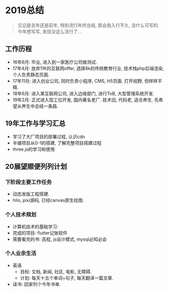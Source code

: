 # 2019总结

> 忘记是去年还是前年, 特别流行年终总结, 那会我入行不久, 没什么可写的. 今年想写写, 发现没这么流行了...

## 工作历程

* 16年6月: 毕业, 进入到一家医疗公司做测试.
* 17年4月: 放弃11K的互联网offer, 选择8k的传统教育行业, 技术栈php后端渲染, 个人负责静态页面.
* 17年11月: 进入创业公司, 同时负责小程序, CMS, H5页面. 打开视野, 但样样不精.
* 18年6月: 进入某互联网公司, 进入边缘部门, 进行ToB, 大型管理系统开发.
* 19年2月: 正式进入现工位开发, 国内著名老厂. 技术旧, 代码老, 适合养生. 先希望从养生中总结一条路.

## 19年工作与学习汇总

* 学习了大厂项目的部署过程, 认识cdn
* 半塘项目从0-1的搭建, 了解完整项目搭建过程
* three.js的学习和使用

## 20展望顺便列列计划

### 下阶段主要工作任务

* 动态发版工程搭建.
* hilo, pixi源码, 已经canvas原生绘图.

### 个人技术规划

* 计算机技术的基础学习:
* 完成的项目: flutter记账软件
* 需要看完的书: 高程, js设计模式, mysql必知必会

### 个人业余生活

* 英语
  * 目标: 文档, 新闻, 社区, 电影, 无障碍.
  * 计划: 每天十五个单词+句子, 每天翻译一篇文章.
* 读书: 回家列个今年书单.

